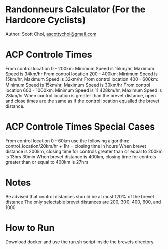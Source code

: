# Randonneurs Calculator (For the Hardcore Cyclists)

Author: Scott Choi, ascottychoi@gmail.com

# ACP Controle Times
From control location 0 - 200km: Minimum Speed is 15km/hr, Maximum Speed is 34km/hr
From control location 200 - 400km: Minimum Speed is 15km/hr, Maximum Speed is 32km/hr
From control location 400 - 600km: Minimum Speed is 15km/hr, Maximum Speed is 30km/hr
From control location 600 - 1000km: Minimum Speed is 11.428km/hr, Maximum Speed is 28km/hr
When control location is greater than the brevet distance, open and close times are the same as if the control location equalled the brevet distance.

# ACP Controle Times Special Cases
From control location 0 - 60km use the following algorithm: control_location/20km/hr + 1hr = closing time in hours
When brevet distance is 200km, closing time for controls greater than or equal to 200km is 13hrs 30min
When brevet distance is 400km, closing time for controls greater than or equal to 400km is 27hrs

# Notes
Be advised that control distances should be at most 120% of the brevet distance
The only selectable brevet distances are 200, 300, 400, 600, and 1000

# How to Run
Download docker and use the run.sh script inside the brevets directory.
